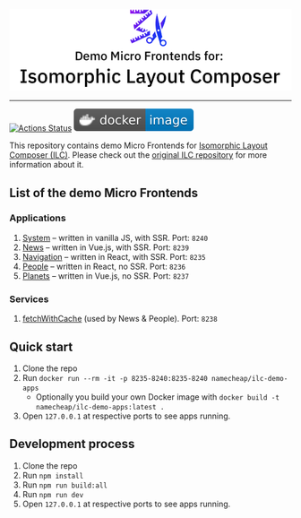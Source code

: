 ![Demo apps logo](brand/cover_small.png)

----

[![Actions Status](https://github.com/namecheap/ilc-demo-apps/workflows/CI/badge.svg)](https://github.com/namecheap/ilc-demo-apps/actions)
[![Docker Hub](./brand/docker-image-blue.svg)](https://hub.docker.com/r/namecheap/ilc-demo-apps)

This repository contains demo Micro Frontends for 
[Isomorphic Layout Composer (ILC)](https://github.com/namecheap/ilc).
Please check out the [original ILC repository](https://github.com/namecheap/ilc) for more information about it.

## List of the demo Micro Frontends
### Applications
1. [System](./apps/system) – written in vanilla JS, with SSR. Port: `8240`
1. [News](./apps/news-ssr) – written in Vue.js, with SSR. Port: `8239`
1. [Navigation](./apps/navbar) – written in React, with SSR. Port: `8235`
1. [People](./apps/people) – written in React, no SSR. Port: `8236`
1. [Planets](./apps/planets) – written in Vue.js, no SSR. Port: `8237`

### Services
1. [fetchWithCache](./apps/fetchWithCache) (used by News & People). Port: `8238`


## Quick start

1. Clone the repo
1. Run `docker run --rm -it -p 8235-8240:8235-8240 namecheap/ilc-demo-apps`
    * Optionally you build your own Docker image with `docker build -t namecheap/ilc-demo-apps:latest .`
1. Open `127.0.0.1` at respective ports to see apps running.

## Development process

1. Clone the repo
1. Run `npm install`
1. Run `npm run build:all`
1. Run `npm run dev`
1. Open `127.0.0.1` at respective ports to see apps running.

